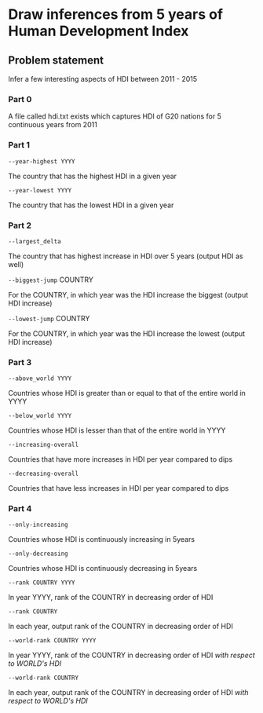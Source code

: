 # Draw inferences from 5 years of Human Development Index

## Problem statement

Infer a few interesting aspects of HDI between 2011 - 2015

### Part 0

A file called hdi.txt exists which captures HDI of G20 nations for 5 continuous years from 2011

### Part 1

`--year-highest YYYY`

The country that has the highest HDI in a given year

`--year-lowest YYYY`

The country that has the lowest HDI in a given year

### Part 2

`--largest_delta`

The country that has highest increase in HDI over 5 years (output HDI as well)

`--biggest-jump` COUNTRY

For the COUNTRY, in which year was the HDI increase the biggest (output HDI increase)

`--lowest-jump` COUNTRY

For the COUNTRY, in which year was the HDI increase the lowest (output HDI increase)

### Part 3

`--above_world YYYY`

Countries whose HDI is greater than or equal to that of the entire world in YYYY

`--below_world YYYY`

Countries whose HDI is lesser than that of the entire world in YYYY

`--increasing-overall`

Countries that have more increases in HDI per year compared to dips

`--decreasing-overall`

Countries that have less increases in HDI per year compared to dips

### Part 4

`--only-increasing`

Countries whose HDI is continuously increasing in 5years

`--only-decreasing`

Countries whose HDI is continuously decreasing in 5years

`--rank COUNTRY YYYY`

In year YYYY, rank of the COUNTRY in decreasing order of HDI

`--rank COUNTRY`

In each year, output rank of the COUNTRY in decreasing order of HDI

`--world-rank COUNTRY YYYY`

In year YYYY, rank of the COUNTRY in decreasing order of HDI *with respect to WORLD's HDI*

`--world-rank COUNTRY`

In each year, output rank of the COUNTRY in decreasing order of HDI *with respect to WORLD's HDI*
